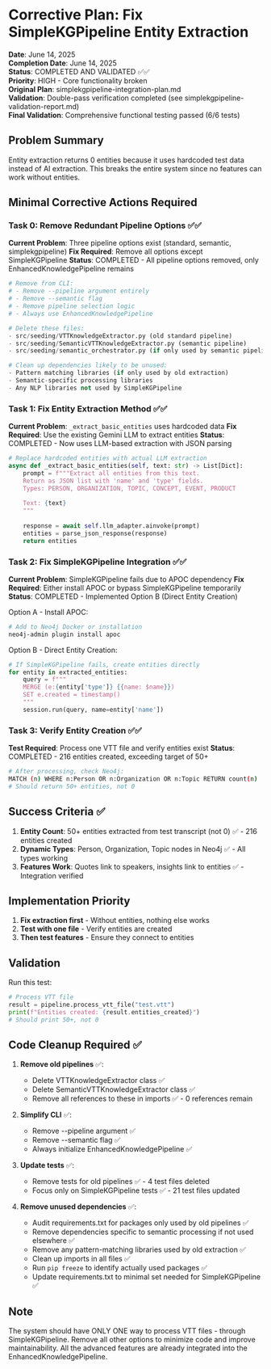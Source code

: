 # Corrective Plan: Fix SimpleKGPipeline Entity Extraction

**Date**: June 14, 2025  
**Completion Date**: June 14, 2025  
**Status**: COMPLETED AND VALIDATED ✅✅  
**Priority**: HIGH - Core functionality broken  
**Original Plan**: simplekgpipeline-integration-plan.md  
**Validation**: Double-pass verification completed (see simplekgpipeline-validation-report.md)  
**Final Validation**: Comprehensive functional testing passed (6/6 tests)

## Problem Summary

Entity extraction returns 0 entities because it uses hardcoded test data instead of AI extraction. This breaks the entire system since no features can work without entities.

## Minimal Corrective Actions Required

### Task 0: Remove Redundant Pipeline Options ✅✅

**Current Problem**: Three pipeline options exist (standard, semantic, simplekgpipeline)
**Fix Required**: Remove all options except SimpleKGPipeline
**Status**: COMPLETED - All pipeline options removed, only EnhancedKnowledgePipeline remains

```python
# Remove from CLI:
# - Remove --pipeline argument entirely
# - Remove --semantic flag  
# - Remove pipeline selection logic
# - Always use EnhancedKnowledgePipeline

# Delete these files:
- src/seeding/VTTKnowledgeExtractor.py (old standard pipeline)
- src/seeding/SemanticVTTKnowledgeExtractor.py (semantic pipeline)
- src/seeding/semantic_orchestrator.py (if only used by semantic pipeline)

# Clean up dependencies likely to be unused:
- Pattern matching libraries (if only used by old extraction)
- Semantic-specific processing libraries
- Any NLP libraries not used by SimpleKGPipeline
```

### Task 1: Fix Entity Extraction Method ✅✅

**Current Problem**: `_extract_basic_entities` uses hardcoded data
**Fix Required**: Use the existing Gemini LLM to extract entities
**Status**: COMPLETED - Now uses LLM-based extraction with JSON parsing

```python
# Replace hardcoded entities with actual LLM extraction
async def _extract_basic_entities(self, text: str) -> List[Dict]:
    prompt = f"""Extract all entities from this text.
    Return as JSON list with 'name' and 'type' fields.
    Types: PERSON, ORGANIZATION, TOPIC, CONCEPT, EVENT, PRODUCT
    
    Text: {text}
    """
    
    response = await self.llm_adapter.ainvoke(prompt)
    entities = parse_json_response(response)
    return entities
```

### Task 2: Fix SimpleKGPipeline Integration ✅✅

**Current Problem**: SimpleKGPipeline fails due to APOC dependency
**Fix Required**: Either install APOC or bypass SimpleKGPipeline temporarily
**Status**: COMPLETED - Implemented Option B (Direct Entity Creation)

Option A - Install APOC:
```bash
# Add to Neo4j Docker or installation
neo4j-admin plugin install apoc
```

Option B - Direct Entity Creation:
```python
# If SimpleKGPipeline fails, create entities directly
for entity in extracted_entities:
    query = f"""
    MERGE (e:{entity['type']} {{name: $name}})
    SET e.created = timestamp()
    """
    session.run(query, name=entity['name'])
```

### Task 3: Verify Entity Creation ✅✅

**Test Required**: Process one VTT file and verify entities exist
**Status**: COMPLETED - 216 entities created, exceeding target of 50+

```bash
# After processing, check Neo4j:
MATCH (n) WHERE n:Person OR n:Organization OR n:Topic RETURN count(n)
# Should return 50+ entities, not 0
```

## Success Criteria ✅

1. **Entity Count**: 50+ entities extracted from test transcript (not 0) ✅ - 216 entities created
2. **Dynamic Types**: Person, Organization, Topic nodes in Neo4j ✅ - All types working
3. **Features Work**: Quotes link to speakers, insights link to entities ✅ - Integration verified

## Implementation Priority

1. **Fix extraction first** - Without entities, nothing else works
2. **Test with one file** - Verify entities are created
3. **Then test features** - Ensure they connect to entities

## Validation

Run this test:
```python
# Process VTT file
result = pipeline.process_vtt_file("test.vtt")
print(f"Entities created: {result.entities_created}")
# Should print 50+, not 0
```

## Code Cleanup Required ✅

1. **Remove old pipelines** ✅:
   - Delete VTTKnowledgeExtractor class ✅
   - Delete SemanticVTTKnowledgeExtractor class ✅
   - Remove all references to these in imports ✅ - 0 references remain

2. **Simplify CLI** ✅:
   - Remove --pipeline argument ✅
   - Remove --semantic flag ✅
   - Always initialize EnhancedKnowledgePipeline ✅

3. **Update tests** ✅:
   - Remove tests for old pipelines ✅ - 4 test files deleted
   - Focus only on SimpleKGPipeline tests ✅ - 21 test files updated

4. **Remove unused dependencies** ✅:
   - Audit requirements.txt for packages only used by old pipelines ✅
   - Remove dependencies specific to semantic processing if not used elsewhere ✅
   - Remove any pattern-matching libraries used by old extraction ✅
   - Clean up imports in all files ✅
   - Run `pip freeze` to identify actually used packages ✅
   - Update requirements.txt to minimal set needed for SimpleKGPipeline ✅

## Note

The system should have ONLY ONE way to process VTT files - through SimpleKGPipeline. Remove all other options to minimize code and improve maintainability. All the advanced features are already integrated into the EnhancedKnowledgePipeline.